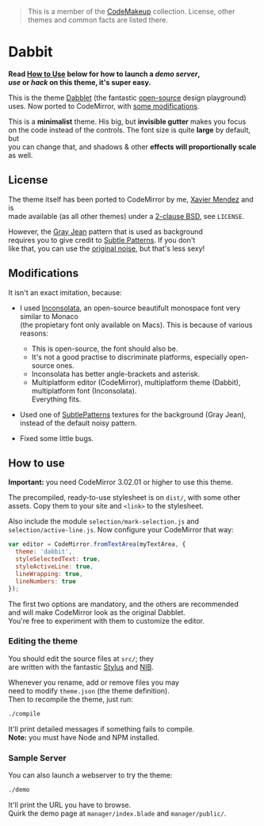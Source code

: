 > This is a member of the [CodeMakeup](https://github.com/jmendeth/CodeMakeup) collection.
> License, other themes and common facts are listed there.

# Dabbit

**Read [How to Use](#how-to-use) below for how to launch a _demo server_,  
_use_ or _hack_ on this theme, it's super easy.**

This is the theme [Dabblet](http://dabblet.com) (the fantastic [open-source](https://github.com/LeaVerou/dabblet) design playground)  
uses. Now ported to CodeMirror, with [some modifications](#modifications).

<!-- TODO: screenshot -->

This is a **minimalist** theme. His big, but **invisible gutter** makes you focus  
on the code instead of the controls. The font size is quite **large** by default, but  
you can change that, and shadows & other **effects will proportionally scale** as well.

## License

The theme itself has been ported to CodeMirror by me, [Xavier Mendez](https://github.com/jmendeth) and is  
made available (as all other themes) under a [2-clause BSD](http://opensource.org/licenses/bsd-license), see `LICENSE`.

However, the [Gray Jean](http://subtlepatterns.com/grey-jean/) pattern that is used as background  
requires you to give credit to [Subtle Patterns](http://subtlepatterns.com). If you don't  
like that, you can use the [original noise](https://github.com/LeaVerou/dabblet/blob/8da489da6aaf4d547af58113ceaea544e104b2ce/img/noise.png), but that's less sexy!

## Modifications

It isn't an exact imitation, because:

 - I used [Inconsolata](http://www.google.com/webfonts/specimen/Inconsolata), an open-source beautifult monospace font very similar to Monaco  
   (the propietary font only available on Macs). This is because of various reasons:
   
    * This is open-source, the font should also be.
    * It's not a good practise to discriminate platforms, especially open-source ones.
    * Inconsolata has better angle-brackets and asterisk.
    * Multiplatform editor (CodeMirror), multiplatform theme (Dabbit), multiplatform font (Inconsolata).  
      Everything fits.

 - Used one of [SubtlePatterns](http://subtlepatterns.com) textures for the background (Gray Jean), instead of the default noisy pattern.
 - Fixed some little bugs.

## How to use

**Important:** you need CodeMirror 3.02.01 or higher to use this theme.

The precompiled, ready-to-use stylesheet is on `dist/`, with some other  
assets. Copy them to your site and `<link>` to the stylesheet.

Also include the module `selection/mark-selection.js` and  
`selection/active-line.js`. Now configure your CodeMirror that way:

```javascript
var editor = CodeMirror.fromTextArea(myTextArea, {
  theme: 'dabbit',
  styleSelectedText: true,
  styleActiveLine: true,
  lineWrapping: true,
  lineNumbers: true
});
```

The first two options are mandatory, and the others are recommended  
and will make CodeMirror look as the original Dabblet.  
You're free to experiment with them to customize the editor.

### Editing the theme

You should edit the source files at `src/`; they  
are written with the fantastic [Stylus](http://learnboost.github.com/stylus) and [NIB](http://visionmedia.github.com/nib/).

Whenever you rename, add or remove files you may  
need to modify `theme.json` (the theme definition).  
Then to recompile the theme, just run:

```bash
./compile
```

It'll print detailed messages if something fails to compile.  
**Note:** you must have Node and NPM installed.

### Sample Server

You can also launch a webserver to try the theme:

```bash
./demo
```

It'll print the URL you have to browse.  
Quirk the demo page at `manager/index.blade` and `manager/public/`.
